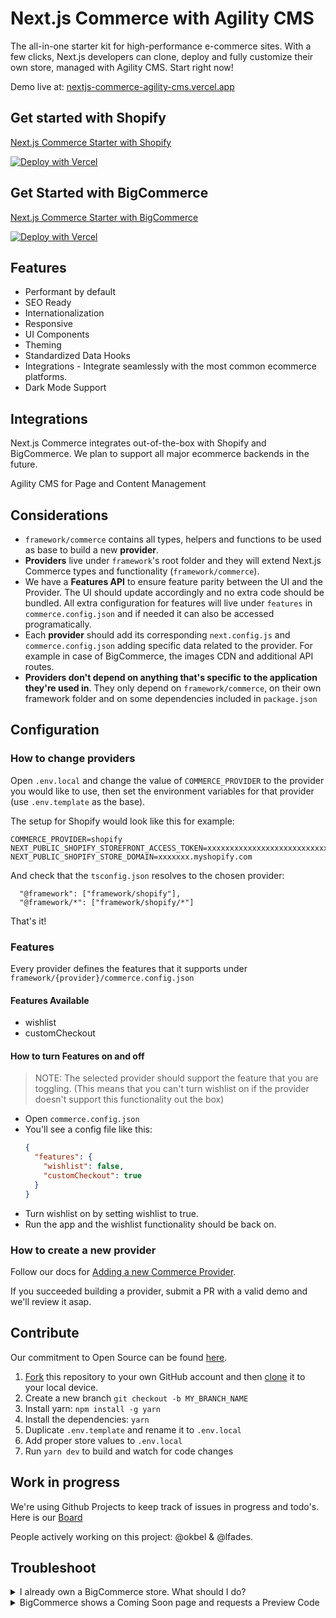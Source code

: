 # Next.js Commerce with Agility CMS

The all-in-one starter kit for high-performance e-commerce sites. With a few clicks, Next.js developers can clone, deploy and fully customize their own store, managed with Agility CMS. Start right now!

Demo live at: [nextjs-commerce-agility-cms.vercel.app](https://nextjs-commerce-agility-cms.vercel.app/)

## Get started with Shopify
[Next.js Commerce Starter with Shopify](https://agilitycms.com/docs/nextjs/how-the-next-js-commerce-starter-works#bBDs_-S1SY)

[![Deploy with Vercel](https://vercel.com/button)](https://vercel.com/new/clone?repository-url=http%3A%2F%2Fgithub.com%2Fagility%2Fnextjs-commerce-agilitycms&project-name=nextjs-commerce-agilitycms&repo-name=nextjs-commerce-agilitycms&demo-title=Next.js%20Commerce%20Agility%20CMS&demo-description=Clone%2C%20deploy%20and%20fully%20customize%20your%20own%20E-Commerce%20store%2C%20managed%20with%20Agility%20CMS.&demo-url=https%3A%2F%2Fnextjs-commerce-agility-cms.vercel.app%2F&demo-image=https%3A%2F%2Fstatic.agilitycms.com%2FAttachments%2FNewItems%2Fshop-2_20210816163944_0.png&integration-ids=oac_Dnqk9CoC6rZ18k9nVR9KresV,oac_9HSKtXld74NG0srzdxSiBGty&external-id=%7B%20%E2%80%9CgithubRepo%E2%80%9D%3A%20%E2%80%9Cgithub.com%2Fagility%2Fnextjs-commerce-agilitycms%E2%80%9D%20%7D)

## Get Started with BigCommerce
[Next.js Commerce Starter with BigCommerce](https://agilitycms.com/docs/nextjs/how-the-next-js-commerce-starter-works#yDFzQ6WO7W)

[![Deploy with Vercel](https://vercel.com/button)](https://vercel.com/new/clone?repository-url=http%3A%2F%2Fgithub.com%2Fagility%2Fnextjs-commerce-agilitycms&project-name=nextjs-commerce-agilitycms&repo-name=nextjs-commerce-agilitycms&demo-title=Next.js%20Commerce%20Agility%20CMS&demo-description=Clone%2C%20deploy%20and%20fully%20customize%20your%20own%20E-Commerce%20store%2C%20managed%20with%20Agility%20CMS.&demo-url=https%3A%2F%2Fnextjs-commerce-agility-cms.vercel.app%2F&demo-image=https%3A%2F%2Fstatic.agilitycms.com%2FAttachments%2FNewItems%2Fshop-2_20210816163944_0.png&integration-ids=oac_Dnqk9CoC6rZ18k9nVR9KresV,oac_MuWZiE4jtmQ2ejZQaQ7ncuDT&external-id=%7B%20%E2%80%9CgithubRepo%E2%80%9D%3A%20%E2%80%9Cgithub.com%2Fagility%2Fnextjs-commerce-agilitycms%E2%80%9D%20%7D)

## Features

- Performant by default
- SEO Ready
- Internationalization
- Responsive
- UI Components
- Theming
- Standardized Data Hooks
- Integrations - Integrate seamlessly with the most common ecommerce platforms.
- Dark Mode Support

## Integrations

Next.js Commerce integrates out-of-the-box with Shopify and BigCommerce. We plan to support all major ecommerce backends in the future.

Agility CMS for Page and Content Management

## Considerations

- `framework/commerce` contains all types, helpers and functions to be used as base to build a new **provider**.
- **Providers** live under `framework`'s root folder and they will extend Next.js Commerce types and functionality (`framework/commerce`).
- We have a **Features API** to ensure feature parity between the UI and the Provider. The UI should update accordingly and no extra code should be bundled. All extra configuration for features will live under `features` in `commerce.config.json` and if needed it can also be accessed programatically.
- Each **provider** should add its corresponding `next.config.js` and `commerce.config.json` adding specific data related to the provider. For example in case of BigCommerce, the images CDN and additional API routes.
- **Providers don't depend on anything that's specific to the application they're used in**. They only depend on `framework/commerce`, on their own framework folder and on some dependencies included in `package.json`

## Configuration

### How to change providers

Open `.env.local` and change the value of `COMMERCE_PROVIDER` to the provider you would like to use, then set the environment variables for that provider (use `.env.template` as the base).

The setup for Shopify would look like this for example:

```
COMMERCE_PROVIDER=shopify
NEXT_PUBLIC_SHOPIFY_STOREFRONT_ACCESS_TOKEN=xxxxxxxxxxxxxxxxxxxxxxxxxxxx
NEXT_PUBLIC_SHOPIFY_STORE_DOMAIN=xxxxxxx.myshopify.com
```

And check that the `tsconfig.json` resolves to the chosen provider:

```
  "@framework": ["framework/shopify"],
  "@framework/*": ["framework/shopify/*"]
```

That's it!

### Features

Every provider defines the features that it supports under `framework/{provider}/commerce.config.json`

#### Features Available

- wishlist
- customCheckout

#### How to turn Features on and off

> NOTE: The selected provider should support the feature that you are toggling. (This means that you can't turn wishlist on if the provider doesn't support this functionality out the box)

- Open `commerce.config.json`
- You'll see a config file like this:
  ```json
  {
    "features": {
      "wishlist": false,
      "customCheckout": true
    }
  }
  ```
- Turn wishlist on by setting wishlist to true.
- Run the app and the wishlist functionality should be back on.

### How to create a new provider

Follow our docs for [Adding a new Commerce Provider](framework/commerce/new-provider.md).

If you succeeded building a provider, submit a PR with a valid demo and we'll review it asap.

## Contribute

Our commitment to Open Source can be found [here](https://vercel.com/oss).

1. [Fork](https://help.github.com/articles/fork-a-repo/) this repository to your own GitHub account and then [clone](https://help.github.com/articles/cloning-a-repository/) it to your local device.
2. Create a new branch `git checkout -b MY_BRANCH_NAME`
3. Install yarn: `npm install -g yarn`
4. Install the dependencies: `yarn`
5. Duplicate `.env.template` and rename it to `.env.local`
6. Add proper store values to `.env.local`
7. Run `yarn dev` to build and watch for code changes

## Work in progress

We're using Github Projects to keep track of issues in progress and todo's. Here is our [Board](https://github.com/vercel/commerce/projects/1)

People actively working on this project: @okbel & @lfades.

## Troubleshoot

<details>
<summary>I already own a BigCommerce store. What should I do?</summary>
<br>
First thing you do is: <b>set your environment variables</b>
<br>
<br>
.env.local

```sh
BIGCOMMERCE_STOREFRONT_API_URL=<>
BIGCOMMERCE_STOREFRONT_API_TOKEN=<>
BIGCOMMERCE_STORE_API_URL=<>
BIGCOMMERCE_STORE_API_TOKEN=<>
BIGCOMMERCE_STORE_API_CLIENT_ID=<>
BIGCOMMERCE_CHANNEL_ID=<>
```

If your project was started with a "Deploy with Vercel" button, you can use Vercel's CLI to retrieve these credentials.

1. Install Vercel CLI: `npm i -g vercel`
2. Link local instance with Vercel and Github accounts (creates .vercel file): `vercel link`
3. Download your environment variables: `vercel env pull .env.local`

Next, you're free to customize the starter. More updates coming soon. Stay tuned.

</details>

<details>
<summary>BigCommerce shows a Coming Soon page and requests a Preview Code</summary>
<br>
After Email confirmation, Checkout should be manually enabled through BigCommerce platform. Look for "Review & test your store" section through BigCommerce's dashboard.
<br>
<br>
BigCommerce team has been notified and they plan to add more detailed about this subject.
</details>
